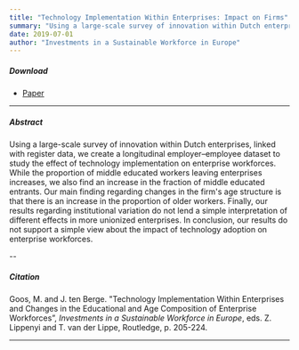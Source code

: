 ```yaml
---
title: "Technology Implementation Within Enterprises: Impact on Firms" 
summary: "Using a large-scale survey of innovation within Dutch enterprises, linked with register data, we create a longitudinal (2000–2014) employer–employee dataset to study the effect of technology implementation on enterprise workforces."
date: 2019-07-01
author: "Investments in a Sustainable Workforce in Europe"
---
```


##### Download

+ [Paper](/11.pdf)
---

##### Abstract

Using a large-scale survey of innovation within Dutch enterprises, linked with register data, we create a longitudinal  employer–employee dataset to study the effect of technology implementation on enterprise workforces. While the proportion of middle educated workers leaving enterprises increases, we also find an increase in the fraction of middle educated entrants. Our main finding regarding changes in the firm's age structure is that there is an increase in the proportion of older workers. Finally, our results regarding institutional variation do not lend a simple interpretation of different effects in more unionized enterprises. In conclusion, our results do not support a simple view about the impact of technology adoption on enterprise workforces.

--

##### Citation

Goos, M. and J. ten Berge. "Technology Implementation Within Enterprises and Changes in the Educational and Age Composition of Enterprise Workforces”, *Investments in a Sustainable Workforce in Europe*, eds. Z. Lippenyi and T. van der Lippe, Routledge, p. 205-224.

---


